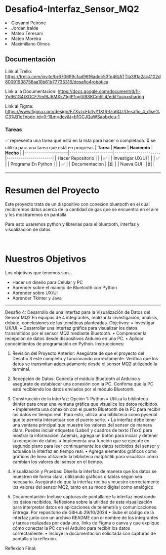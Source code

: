 # Desafio4-Interfaz_Sensor_MQ2
<li>Giovanni Peirone</li>
<li>Jordan Iralde</li>
<li>Mateo Teresani</li>
<li>Mateo Moreira</li>
<li>Maximiliano Olmos</li>

## Documentación
Link al Trello:
https://trello.com/invite/b/670699cfad96f6addc53fe46/ATTIa381a2ac4102d80091938758aa10b61b77735316/desafio4robotica

Link a la Documentacion:
https://docs.google.com/document/d/1l-YgR61G4tXOCF7lm9tJ6MXk71gIP1nglVBSKCm5ll4/edit?usp=sharing

Link al Figma:
https://www.figma.com/design/FZXvzcFbItyY1XtRRzq6Qz/Desafio_4_dise%C3%B1o?node-id=0-1&m=dev&t=b1GCJQuWSaobxicu-1

### Tareas
:white_check_mark: representa una tarea que está en la lista para hacer o completada.
:hourglass_flowing_sand: se utiliza para una tarea que está en progreso.
| **Tarea**            | **Hacer**            | **Haciendo**          | **Hecho**             |
|----------------------|----------------------|-----------------------|-----------------------|
| Hacer Repositorio    |                      |                       | :white_check_mark:    |
| Investigar UX/UI     |                      |                       | :white_check_mark:    |
| Programa En Python   |                      |                       | :white_check_mark:    |
| Documentacion        |                      |:hourglass_flowing_sand:|                      |
| Nueva GUI            |                      |:hourglass_flowing_sand:|                      |

---

# Resumen del Proyecto
<p> Este proyecto trata de un dispositivo con conexion bluetooth en el cual recibiremos datos acerca de la cantidad de gas que se encuentra en el aire y los mostraremos en pantalla</p>
<p> Para esto usaremos python y librerias para el bluetooth, interfaz y visualizacion de datos</p>

<br>

# Nuestros Objetivos
<p> Los objetivos que tenemos son... </p>
<ul>
  <li> Hacer un diseño para Celular y PC </li>
  <li> Aprender sobre el manejo de Bluetooth con Python </li>
  <li> Aprender sobre UX/UI </li>
  <li> Aprender Tkinter y Java</li>
</ul>

---
Desafío 4: Desarrollo de una Interfaz para la Visualización de Datos del Sensor MQ2
En equipos de 4 integrantes, realizar la investigación, análisis, debate, conclusiones de las
temáticas planteadas.
Objetivos:
• Investigar UX/UI.
• Desarrollar una interfaz gráfica para visualizar los datos transmitidos por el sensor MQ2
mediante Bluetooth.
• Comprender la recepción de datos desde dispositivos Arduino en una PC.
• Aplicar conocimientos de programación en Python.
Instrucciones:
1. Revisión del Proyecto Anterior:
Asegúrate de que el proyecto del Desafío 3 esté completo y funcionando correctamente.
Verifica que los datos se transmitan adecuadamente desde el sensor MQ2 utilizando la
terminal.
2. Recepción de Datos:
Conecta el módulo Bluetooth al Arduino y asegúrate de establecer una conexión con la
PC.
Confirma que la PC esté recibiendo los datos enviados por el módulo Bluetooth.
3. Construcción de la Interfaz:
Opción 1: Python
▪ Utiliza la biblioteca tkinter para crear una ventana gráfica que visualice los
datos recibidos.
▪ Implementa una conexión con el puerto Bluetooth de la PC para recibir los
datos en tiempo real. Para esto, utiliza una biblioteca como pyserial que te
permita interactuar con el puerto serie.
▪ La interfaz debe tener una ventana principal que muestre los valores del
sensor de manera clara. Puedes incluir etiquetas (Label) y cuadros de texto
(Text) para mostrar la información. Además, agrega un botón para iniciar y
detener la recepción de datos.
▪ Implementa una función que se ejecute en segundo plano para leer
continuamente los datos recibidos del sensor y actualice la interfaz en
tiempo real.
▪ Agrega elementos gráficos como gráficos de línea utilizando la biblioteca
matplotlib para visualizar cómo cambian los valores del sensor en el tiempo.

4. Visualización y Pruebas:
Diseña la interfaz de manera que los datos se muestren de forma clara, utilizando
gráficos o tablas según sea necesario.
Asegúrate de que la interfaz reciba y muestre correctamente los valores del sensor MQ2,
tanto en su modo digital como analógico.
5. Documentación:
Incluye capturas de pantalla de la interfaz mostrando los datos recibidos.
Reflexiona sobre la utilidad de esta visualización para interpretar datos en aplicaciones
de telemetría y comunicaciones.
Entrega: Por repositorio de GitHub 29/10/2024
• Sube el código de la interfaz junto con un archivo README con el nombre de los integrantes
y tareas realizadas por cada uno, links de Figma o canva y que explique cómo conectar la PC
con el Arduino para recibir los datos correctamente.
• Incluye la documentación solicitada con capturas de pantalla y la reflexión.


Reflexion Final:

